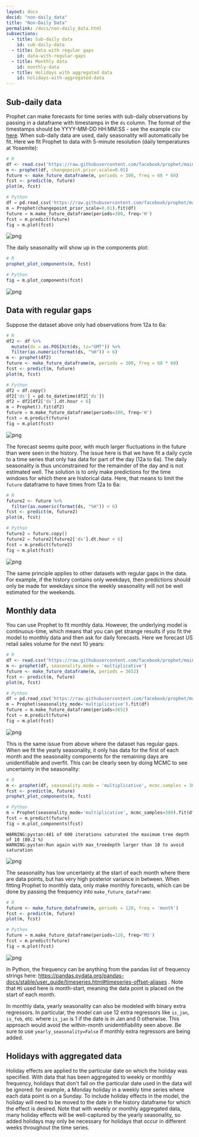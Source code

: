 ```yaml
---
layout: docs
docid: "non-daily_data"
title: "Non-Daily Data"
permalink: /docs/non-daily_data.html
subsections:
  - title: Sub-daily data
    id: sub-daily-data
  - title: Data with regular gaps
    id: data-with-regular-gaps
  - title: Monthly data
    id: monthly-data
  - title: Holidays with aggregated data
    id: holidays-with-aggregated-data
---
```

<a id="sub-daily-data"> </a>

## Sub-daily data



Prophet can make forecasts for time series with sub-daily observations by passing in a dataframe with timestamps in the `ds` column. The format of the timestamps should be YYYY-MM-DD HH:MM:SS - see the example csv [here](https://github.com/facebook/prophet/blob/master/examples/example_yosemite_temps.csv). When sub-daily data are used, daily seasonality will automatically be fit. Here we fit Prophet to data with 5-minute resolution (daily temperatures at Yosemite):


```R
# R
df <- read.csv('https://raw.githubusercontent.com/facebook/prophet/main/examples/example_yosemite_temps.csv')
m <- prophet(df, changepoint.prior.scale=0.01)
future <- make_future_dataframe(m, periods = 300, freq = 60 * 60)
fcst <- predict(m, future)
plot(m, fcst)
```
```python
# Python
df = pd.read_csv('https://raw.githubusercontent.com/facebook/prophet/main/examples/example_yosemite_temps.csv')
m = Prophet(changepoint_prior_scale=0.01).fit(df)
future = m.make_future_dataframe(periods=300, freq='H')
fcst = m.predict(future)
fig = m.plot(fcst)
```
 
![png](/prophet/static/non-daily_data_files/non-daily_data_4_0.png) 


The daily seasonality will show up in the components plot:


```R
# R
prophet_plot_components(m, fcst)
```
```python
# Python
fig = m.plot_components(fcst)
```
 
![png](/prophet/static/non-daily_data_files/non-daily_data_7_0.png) 


<a id="data-with-regular-gaps"> </a>

## Data with regular gaps



Suppose the dataset above only had observations from 12a to 6a:


```R
# R
df2 <- df %>%
  mutate(ds = as.POSIXct(ds, tz="GMT")) %>%
  filter(as.numeric(format(ds, "%H")) < 6)
m <- prophet(df2)
future <- make_future_dataframe(m, periods = 300, freq = 60 * 60)
fcst <- predict(m, future)
plot(m, fcst)
```
```python
# Python
df2 = df.copy()
df2['ds'] = pd.to_datetime(df2['ds'])
df2 = df2[df2['ds'].dt.hour < 6]
m = Prophet().fit(df2)
future = m.make_future_dataframe(periods=300, freq='H')
fcst = m.predict(future)
fig = m.plot(fcst)
```
 
![png](/prophet/static/non-daily_data_files/non-daily_data_10_0.png) 


The forecast seems quite poor, with much larger fluctuations in the future than were seen in the history. The issue here is that we have fit a daily cycle to a time series that only has data for part of the day (12a to 6a). The daily seasonality is thus unconstrained for the remainder of the day and is not estimated well. The solution is to only make predictions for the time windows for which there are historical data. Here, that means to limit the `future` dataframe to have times from 12a to 6a:


```R
# R
future2 <- future %>% 
  filter(as.numeric(format(ds, "%H")) < 6)
fcst <- predict(m, future2)
plot(m, fcst)
```
```python
# Python
future2 = future.copy()
future2 = future2[future2['ds'].dt.hour < 6]
fcst = m.predict(future2)
fig = m.plot(fcst)
```
 
![png](/prophet/static/non-daily_data_files/non-daily_data_13_0.png) 


The same principle applies to other datasets with regular gaps in the data. For example, if the history contains only weekdays, then predictions should only be made for weekdays since the weekly seasonality will not be well estimated for the weekends.



<a id="monthly-data"> </a>

## Monthly data



You can use Prophet to fit monthly data. However, the underlying model is continuous-time, which means that you can get strange results if you fit the model to monthly data and then ask for daily forecasts. Here we forecast US retail sales volume for the next 10 years:


```R
# R
df <- read.csv('https://raw.githubusercontent.com/facebook/prophet/main/examples/example_retail_sales.csv')
m <- prophet(df, seasonality.mode = 'multiplicative')
future <- make_future_dataframe(m, periods = 3652)
fcst <- predict(m, future)
plot(m, fcst)
```
```python
# Python
df = pd.read_csv('https://raw.githubusercontent.com/facebook/prophet/main/examples/example_retail_sales.csv')
m = Prophet(seasonality_mode='multiplicative').fit(df)
future = m.make_future_dataframe(periods=3652)
fcst = m.predict(future)
fig = m.plot(fcst)
```
 
![png](/prophet/static/non-daily_data_files/non-daily_data_16_0.png) 


This is the same issue from above where the dataset has regular gaps. When we fit the yearly seasonality, it only has data for the first of each month and the seasonality components for the remaining days are unidentifiable and overfit. This can be clearly seen by doing MCMC to see uncertainty in the seasonality:


```R
# R
m <- prophet(df, seasonality.mode = 'multiplicative', mcmc.samples = 300)
fcst <- predict(m, future)
prophet_plot_components(m, fcst)
```
```python
# Python
m = Prophet(seasonality_mode='multiplicative', mcmc_samples=300).fit(df, show_progress=False)
fcst = m.predict(future)
fig = m.plot_components(fcst)
```
    WARNING:pystan:481 of 600 iterations saturated the maximum tree depth of 10 (80.2 %)
    WARNING:pystan:Run again with max_treedepth larger than 10 to avoid saturation


 
![png](/prophet/static/non-daily_data_files/non-daily_data_19_1.png) 


The seasonality has low uncertainty at the start of each month where there are data points, but has very high posterior variance in between. When fitting Prophet to monthly data, only make monthly forecasts, which can be done by passing the frequency into `make_future_dataframe`:


```R
# R
future <- make_future_dataframe(m, periods = 120, freq = 'month')
fcst <- predict(m, future)
plot(m, fcst)
```
```python
# Python
future = m.make_future_dataframe(periods=120, freq='MS')
fcst = m.predict(future)
fig = m.plot(fcst)
```
 
![png](/prophet/static/non-daily_data_files/non-daily_data_22_0.png) 


In Python, the frequency can be anything from the pandas list of frequency strings here: https://pandas.pydata.org/pandas-docs/stable/user_guide/timeseries.html#timeseries-offset-aliases . Note that `MS` used here is month-start, meaning the data point is placed on the start of each month.



In monthly data, yearly seasonality can also be modeled with binary extra regressors. In particular, the model can use 12 extra regressors like `is_jan`, `is_feb`, etc. where `is_jan` is 1 if the date is in Jan and 0 otherwise. This approach would avoid the within-month unidentifiability seen above. Be sure to use `yearly_seasonality=False` if monthly extra regressors are being added.


<a id="holidays-with-aggregated-data"> </a>

## Holidays with aggregated data



Holiday effects are applied to the particular date on which the holiday was specified. With data that has been aggregated to weekly or monthly frequency, holidays that don't fall on the particular date used in the data will be ignored: for example, a Monday holiday in a weekly time series where each data point is on a Sunday. To include holiday effects in the model, the holiday will need to be moved to the date in the history dataframe for which the effect is desired. Note that with weekly or monthly aggregated data, many holiday effects will be well-captured by the yearly seasonality, so added holidays may only be necessary for holidays that occur in different weeks throughout the time series.

